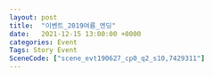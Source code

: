 ```yaml
---
layout: post
title:  "이벤트_2019여름_엔딩"
date:   2021-12-15 13:00:00 +0000
categories: Event
Tags: Story Event
SceneCode: ["scene_evt190627_cp0_q2_s10,7429311"]
---
```

